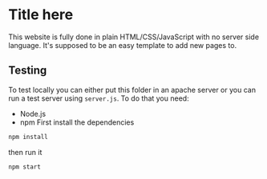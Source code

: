 # Title here

This website is fully done in plain HTML/CSS/JavaScript with no server side language. It's supposed to be an easy template to add new pages to.

## Testing
To test locally you can either put this folder in an apache server or you can run a test server using `server.js`. To do that you need:
* Node.js
* npm
First install the dependencies
```bash
npm install
```
then run it
```bash
npm start
```